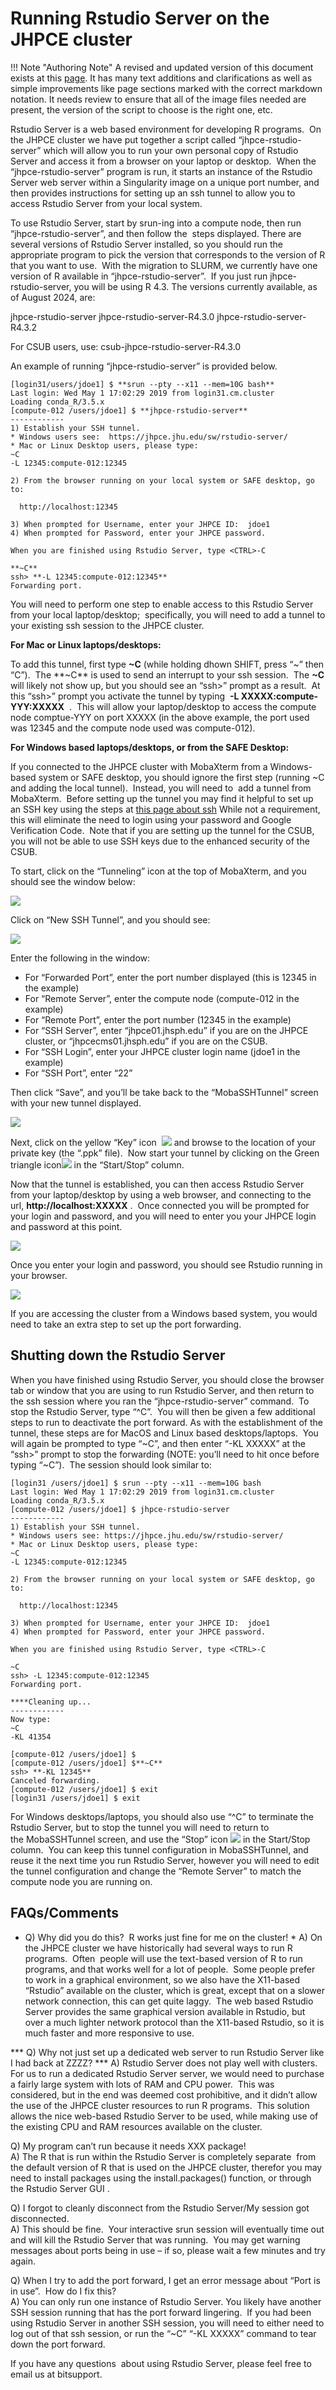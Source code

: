 Running Rstudio Server on the JHPCE cluster
===========================================

!!! Note "Authoring Note"
    A revised and updated version of this document exists at this [page](../sw/r-n-friends.md#running-rstudio-server).
    It has many text additions and clarifications as well as simple improvements like page sections marked with the correct markdown notation. It needs review to ensure that all of the image files needed are present, the version of the script to choose is the right one, etc. 
 
Rstudio Server is a web based environment for developing R programs.  On the JHPCE cluster we have put together a script called “jhpce-rstudio-server” which will allow you to run your own personal copy of Rstudio Server and access it from a browser on your laptop or desktop.  When the “jhpce-rstudio-server” program is run, it starts an instance of the Rstudio Server web server within a Singularity image on a unique port number, and then provides instructions for setting up an ssh tunnel to allow you to access Rstudio Server from your local system.  

To use Rstudio Server, start by srun-ing into a compute node, then run “jhpce-rstudio-server”, and then follow the  steps displayed. There are several versions of Rstudio Server installed, so you should run the appropriate program to pick the version that corresponds to the version of R that you want to use.  With the migration to SLURM, we currently have one version of R available in “jhpce-rstudio-server”.  If you just run jhpce-rstudio-server, you will be using R 4.3. The versions currently available, as of August 2024, are:

jhpce-rstudio-server
jhpce-rstudio-server-R4.3.0
jhpce-rstudio-server-R4.3.2

For CSUB users, use:
csub-jhpce-rstudio-server-R4.3.0

An example of running “jhpce-rstudio-server” is provided below.

```
[login31/users/jdoe1] $ **srun --pty --x11 --mem=10G bash**
Last login: Wed May 1 17:02:29 2019 from login31.cm.cluster
Loading conda_R/3.5.x
[compute-012 /users/jdoe1] $ **jhpce-rstudio-server**
------------
1) Establish your SSH tunnel.
* Windows users see:  https://jhpce.jhu.edu/sw/rstudio-server/
* Mac or Linux Desktop users, please type:
~C
-L 12345:compute-012:12345

2) From the browser running on your local system or SAFE desktop, go to:

  http://localhost:12345

3) When prompted for Username, enter your JHPCE ID:  jdoe1
4) When prompted for Password, enter your JHPCE password.

When you are finished using Rstudio Server, type <CTRL>-C

**~C**
ssh> **-L 12345:compute-012:12345**
Forwarding port.
```

You will need to perform one step to enable access to this Rstudio Server from your local laptop/desktop;  specifically, you will need to add a tunnel to your existing ssh session to the JHPCE cluster.

**For Mac or Linux laptops/desktops:**

To add this tunnel, first type **~C** (while holding dhown SHIFT, press “~” then “C”).  The **~C** is used to send an interrupt to your ssh session.  The **~C** will likely not show up, but you should see an “ssh>” prompt as a result.  At this “ssh>” prompt you activate the tunnel by typing  **\-L XXXXX:compute-YYY:XXXXX**  .  This will allow your laptop/desktop to access the compute node comptue-YYY on port XXXXX (in the above example, the port used was 12345 and the compute node used was compute-012).

**For Windows based laptops/desktops, or from the SAFE Desktop:**

If you connected to the JHPCE cluster with MobaXterm from a Windows-based system or SAFE desktop, you should ignore the first step (running ~C and adding the local tunnel).  Instead, you will need to  add a tunnel from MobaXterm.  Before setting up the tunnel you may find it helpful to set up an SSH key using the steps at [this page about ssh](../access/ssh/#ssh-keys.md) While not a requirement, this will eliminate the need to login using your password and Google Verification Code.  Note that if you are setting up the tunnel for the CSUB, you will not be able to use SSH keys due to the enhanced security of the CSUB.

To start, click on the “Tunneling” icon at the top of MobaXterm, and you should see the window below:

![](images/Screen-Shot-2019-05-28-at-4.05.48-PM-3.png)

Click on “New SSH Tunnel”, and you should see:

![](images/Screen-Shot-2019-05-29-at-11.48.46-AM.png)

Enter the following in the window:

*   For “Forwarded Port”, enter the port number displayed (this is 12345 in the example)
*   For “Remote Server”, enter the compute node (compute-012 in the example)
*   For “Remote Port”, enter the port number (12345 in the example)
*   For “SSH Server”, enter “jhpce01.jhsph.edu” if you are on the JHPCE cluster, or “jhpcecms01.jhsph.edu” if you are on the CSUB.
*   For “SSH Login”, enter your JHPCE cluster login name (jdoe1 in the example)
*   For “SSH Port”, enter “22”

Then click “Save”, and you’ll be take back to the “MobaSSHTunnel” screen with your new tunnel displayed.

![](images/Screen-Shot-2019-05-28-at-4.08.55-PM.png)

Next, click on the yellow “Key” icon  [![](https://jhpce.jhu.edu/wp-content/uploads/2019/05/Screen-Shot-2019-05-29-at-12.48.29-PM.png)](https://jhpce.jhu.edu/wp-content/uploads/2019/05/Screen-Shot-2019-05-29-at-12.48.29-PM.png) and browse to the location of your private key (the “.ppk” file).  Now start your tunnel by clicking on the Green triangle icon[![](https://jhpce.jhu.edu/wp-content/uploads/2019/05/Screen-Shot-2019-05-29-at-12.48.20-PM.png)](https://jhpce.jhu.edu/wp-content/uploads/2019/05/Screen-Shot-2019-05-29-at-12.48.20-PM.png) in the “Start/Stop” column.

Now that the tunnel is established, you can then access Rstudio Server from your laptop/desktop by using a web browser, and connecting to the url, **http://localhost:XXXXX** .  Once connected you will be prompted for your login and password, and you will need to enter you your JHPCE login and password at this point.

![](images/Screen-Shot-2019-05-28-at-3.01.05-PM.png)

Once you enter your login and password, you should see Rstudio running in your browser.

![](images/Screen-Shot-2019-05-28-at-3.02.11-PM-1.png)

If you are accessing the cluster from a Windows based system, you would need to take an extra step to set up the port forwarding.

Shutting down the Rstudio Server
--------------------------------

When you have finished using Rstudio Server, you should close the browser tab or window that you are using to run Rstudio Server, and then return to the ssh session where you ran the “jhpce-rstudio-server” command.  To stop the Rstudio Server, type “^C”.  You will then be given a few additional steps to run to deactivate the port forward. As with the establishment of the tunnel, these steps are for MacOS and Linux based desktops/laptops.  You will again be prompted to type “~C”, and then enter “-KL XXXXX” at the “ssh>” prompt to stop the forwarding (NOTE: you’ll need to hit <enter> once before typing “~C”).  The session should look similar to:

```console
[login31 /users/jdoe1] $ srun --pty --x11 --mem=10G bash
Last login: Wed May 1 17:02:29 2019 from login31.cm.cluster
Loading conda_R/3.5.x
[compute-012 /users/jdoe1] $ jhpce-rstudio-server
------------
1) Establish your SSH tunnel.
* Windows users see: https://jhpce.jhu.edu/sw/rstudio-server/
* Mac or Linux Desktop users, please type:
~C
-L 12345:compute-012:12345

2) From the browser running on your local system or SAFE desktop, go to:

  http://localhost:12345

3) When prompted for Username, enter your JHPCE ID:  jdoe1
4) When prompted for Password, enter your JHPCE password.

When you are finished using Rstudio Server, type <CTRL>-C

~C
ssh> -L 12345:compute-012:12345
Forwarding port.

****Cleaning up...
------------
Now type:
~C
-KL 41354

[compute-012 /users/jdoe1] $
[compute-012 /users/jdoe1] $**~C**
ssh> **-KL 12345**
Canceled forwarding.
[compute-012 /users/jdoe1] $ exit
[login31 /users/jdoe1] $ exit
```

For Windows desktops/laptops, you should also use “^C” to terminate the Rstudio Server, but to stop the tunnel you will need to return to the MobaSSHTunnel screen, and use the “Stop” icon [![](https://jhpce.jhu.edu/wp-content/uploads/2019/05/Screen-Shot-2019-05-29-at-1.46.04-PM.png)](https://jhpce.jhu.edu/wp-content/uploads/2019/05/Screen-Shot-2019-05-29-at-1.46.04-PM.png) in the Start/Stop column.  You can keep this tunnel configuration in MobaSSHTunnel, and reuse it the next time you run Rstudio Server, however you will need to edit the tunnel configuration and change the “Remote Server” to match the compute node you are running on.

FAQs/Comments
-------------

* Q) Why did you do this?  R works just fine for me on the cluster!  *
A) On the JHPCE cluster we have historically had several ways to run R programs.  Often  people will use the text-based version of R to run programs, and that works well for a lot of people.  Some people prefer to work in a graphical environment, so we also have the X11-based “Rstudio” available on the cluster, which is great, except that on a slower network connection, this can get quite laggy.  The web based Rstudio Server provides the same graphical version available in Rstudio, but over a much lighter network protocol than the X11-based Rstudio, so it is much faster and more responsive to use.

*** Q) Why not just set up a dedicated web server to run Rstudio Server like I had back at ZZZZ?  ***
A) Rstudio Server does not play well with clusters.  For us to run a dedicated Rstudio Server server, we would need to purchase a fairly large system with lots of RAM and CPU power.  This was considered, but in the end was deemed cost prohibitive, and it didn’t allow the use of the JHPCE cluster resources to run R programs.  This solution allows the nice web-based Rstudio Server to be used, while making use of the existing CPU and RAM resources available on the cluster.

Q) My program can’t run because it needs XXX package!  
A) The R that is run within the Rstudio Server is completely separate  from the default version of R that is used on the JHPCE cluster, therefor you may need to install packages using the install.packages() function, or through the Rstudio Server GUI .

Q) I forgot to cleanly disconnect from the Rstudio Server/My session got disconnected.  
A) This should be fine.  Your interactive srun session will eventually time out and will kill the Rstudio Server that was running.  You may get warning messages about ports being in use – if so, please wait a few minutes and try again.

Q) When I try to add the port forward, I get an error message about “Port is in use”.  How do I fix this?  
A) You can only run one instance of Rstudio Server. You likely have another SSH session running that has the port forward lingering.  If you had been using Rstudio Server in another SSH session, you will need to either need to log out of that ssh session, or run the “~C” “-KL XXXXX” command to tear down the port forward.

If you have any questions  about using Rstudio Server, please feel free to email us at bitsupport.
